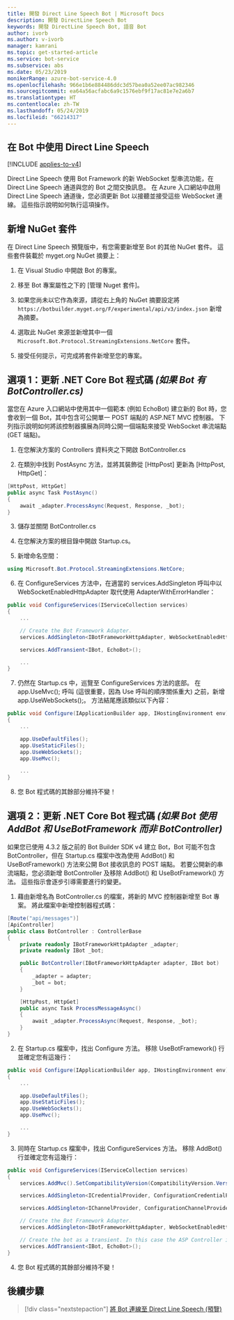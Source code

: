```yaml
---
title: 開發 Direct Line Speech Bot | Microsoft Docs
description: 開發 DirectLine Speech Bot
keywords: 開發 DirectLine Speech Bot, 語音 Bot
author: ivorb
ms.author: v-ivorb
manager: kamrani
ms.topic: get-started-article
ms.service: bot-service
ms.subservice: abs
ms.date: 05/23/2019
monikerRange: azure-bot-service-4.0
ms.openlocfilehash: 966e1b6e884486ddc3d57bea0a52ee07ac982346
ms.sourcegitcommit: ea64a56acfabc6a9c1576ebf9f17ac81e7e2a6b7
ms.translationtype: HT
ms.contentlocale: zh-TW
ms.lasthandoff: 05/24/2019
ms.locfileid: "66214317"
---
```

## <a name="use-direct-line-speech-in-your-bot"></a>在 Bot 中使用 Direct Line Speech 

[!INCLUDE [applies-to-v4](includes/applies-to.md)]

Direct Line Speech 使用 Bot Framework 的新 WebSocket 型串流功能，在 Direct Line Speech 通道與您的 Bot 之間交換訊息。 在 Azure 入口網站中啟用 Direct Line Speech 通道後，您必須更新 Bot 以接聽並接受這些 WebSocket 連線。 這些指示說明如何執行這項操作。

## <a name="add-the-nuget-package"></a>新增 NuGet 套件
在 Direct Line Speech 預覽版中，有您需要新增至 Bot 的其他 NuGet 套件。 這些套件裝載於 myget.org NuGet 摘要上：
1.  在 Visual Studio 中開啟 Bot 的專案。

2.  移至 Bot 專案屬性之下的 [管理 Nuget 套件]。

3.  如果您尚未以它作為來源，請從右上角的 NuGet 摘要設定將 `https://botbuilder.myget.org/F/experimental/api/v3/index.json` 新增為摘要。

4.  選取此 NuGet 來源並新增其中一個 `Microsoft.Bot.Protocol.StreamingExtensions.NetCore` 套件。

5.  接受任何提示，可完成將套件新增至您的專案。

## <a name="option-1-update-your-net-core-bot-code-if-your-bot-has-a-botcontrollercs"></a>選項 1：更新 .NET Core Bot 程式碼 _(如果 Bot 有 BotController.cs)_
當您在 Azure 入口網站中使用其中一個範本 (例如 EchoBot) 建立新的 Bot 時，您會收到一個 Bot，其中包含可公開單一 POST 端點的 ASP.NET MVC 控制器。 下列指示說明如何將該控制器擴展為同時公開一個端點來接受 WebSocket 串流端點 (GET 端點)。
1.  在您解決方案的 Controllers 資料夾之下開啟 BotController.cs

2.  在類別中找到 PostAsync 方法，並將其裝飾從 [HttpPost] 更新為 [HttpPost, HttpGet]：
```cs
[HttpPost, HttpGet]
public async Task PostAsync()
{ 
    await _adapter.ProcessAsync(Request, Response, _bot);
}
```

3.  儲存並關閉 BotController.cs

4.  在您解決方案的根目錄中開啟 Startup.cs。

5.  新增命名空間：

```cs
using Microsoft.Bot.Protocol.StreamingExtensions.NetCore;
```

6.  在 ConfigureServices 方法中，在適當的 services.AddSingleton 呼叫中以 WebSocketEnabledHttpAdapter 取代使用 AdapterWithErrorHandler：

```cs
public void ConfigureServices(IServiceCollection services)
{
    ...    

    // Create the Bot Framework Adapter.
    services.AddSingleton<IBotFrameworkHttpAdapter, WebSocketEnabledHttpAdapter>();

    services.AddTransient<IBot, EchoBot>();

    ...
}
```

7. 仍然在 Startup.cs 中，巡覽至 ConfigureServices 方法的底部。 在 app.UseMvc(); 呼叫 (這很重要，因為 Use 呼叫的順序關係重大) 之前，新增 app.UseWebSockets();。 方法結尾應該類似以下內容：

```cs
public void Configure(IApplicationBuilder app, IHostingEnvironment env)
{
    ...

    app.UseDefaultFiles();
    app.UseStaticFiles();
    app.UseWebSockets();
    app.UseMvc();

    ...
}
```

8.  您 Bot 程式碼的其餘部分維持不變！

## <a name="option-2-update-your-net-core-bot-code-if-your-bot-uses-addbot-and-usebotframework-instead-of-a-botcontroller"></a>選項 2：更新 .NET Core Bot 程式碼 _(如果 Bot 使用 AddBot 和 UseBotFramework 而非 BotController)_

如果您已使用 4.3.2 版之前的 Bot Builder SDK v4 建立 Bot，Bot 可能不包含 BotController，但在 Startup.cs 檔案中改為使用 AddBot() 和 UseBotFramework() 方法來公開 Bot 接收訊息的 POST 端點。 若要公開新的串流端點，您必須新增 BotController 及移除 AddBot() 和 UseBotFramework() 方法。 這些指示會逐步引導需要進行的變更。

1.  藉由新增名為 BotController.cs 的檔案，將新的 MVC 控制器新增至 Bot 專案。 將此檔案中新增控制器程式碼：

```cs
[Route("api/messages")]
[ApiController]
public class BotController : ControllerBase
{
    private readonly IBotFrameworkHttpAdapter _adapter;
    private readonly IBot _bot;

    public BotController(IBotFrameworkHttpAdapter adapter, IBot bot)
    {
        _adapter = adapter;
        _bot = bot;
    }

    [HttpPost, HttpGet]
    public async Task ProcessMessageAsync()
    {
        await _adapter.ProcessAsync(Request, Response, _bot);
    }
}
```
2.  在 Startup.cs 檔案中，找出 Configure 方法。 移除 UseBotFramework() 行並確定您有這幾行：

```cs
public void Configure(IApplicationBuilder app, IHostingEnvironment env)
{
    ...

    app.UseDefaultFiles();
    app.UseStaticFiles();
    app.UseWebSockets();
    app.UseMvc();

    ...
}
```

3.  同時在 Startup.cs 檔案中，找出 ConfigureServices 方法。 移除 AddBot() 行並確定您有這幾行：

```cs
public void ConfigureServices(IServiceCollection services)
{
    services.AddMvc().SetCompatibilityVersion(CompatibilityVersion.Version_2_1);

    services.AddSingleton<ICredentialProvider, ConfigurationCredentialProvider>();

    services.AddSingleton<IChannelProvider, ConfigurationChannelProvider>();

    // Create the Bot Framework Adapter.
    services.AddSingleton<IBotFrameworkHttpAdapter, WebSocketEnabledHttpAdapter>();

    // Create the bot as a transient. In this case the ASP Controller is expecting an IBot.
    services.AddTransient<IBot, EchoBot>();
}
```
4.  您 Bot 程式碼的其餘部分維持不變！

## <a name="next-steps"></a>後續步驟
> [!div class="nextstepaction"]
> [將 Bot 連線至 Direct Line Speech (預覽)](./bot-service-channel-connect-directlinespeech.md)
